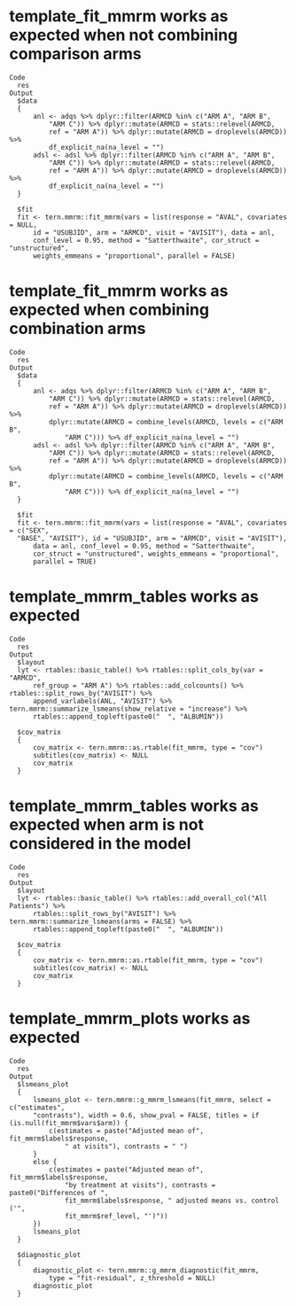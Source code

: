 # template_fit_mmrm works as expected when not combining comparison arms

    Code
      res
    Output
      $data
      {
          anl <- adqs %>% dplyr::filter(ARMCD %in% c("ARM A", "ARM B", 
              "ARM C")) %>% dplyr::mutate(ARMCD = stats::relevel(ARMCD, 
              ref = "ARM A")) %>% dplyr::mutate(ARMCD = droplevels(ARMCD)) %>% 
              df_explicit_na(na_level = "")
          adsl <- adsl %>% dplyr::filter(ARMCD %in% c("ARM A", "ARM B", 
              "ARM C")) %>% dplyr::mutate(ARMCD = stats::relevel(ARMCD, 
              ref = "ARM A")) %>% dplyr::mutate(ARMCD = droplevels(ARMCD)) %>% 
              df_explicit_na(na_level = "")
      }
      
      $fit
      fit <- tern.mmrm::fit_mmrm(vars = list(response = "AVAL", covariates = NULL, 
          id = "USUBJID", arm = "ARMCD", visit = "AVISIT"), data = anl, 
          conf_level = 0.95, method = "Satterthwaite", cor_struct = "unstructured", 
          weights_emmeans = "proportional", parallel = FALSE)
      

# template_fit_mmrm works as expected when combining combination arms

    Code
      res
    Output
      $data
      {
          anl <- adqs %>% dplyr::filter(ARMCD %in% c("ARM A", "ARM B", 
              "ARM C")) %>% dplyr::mutate(ARMCD = stats::relevel(ARMCD, 
              ref = "ARM A")) %>% dplyr::mutate(ARMCD = droplevels(ARMCD)) %>% 
              dplyr::mutate(ARMCD = combine_levels(ARMCD, levels = c("ARM B", 
                  "ARM C"))) %>% df_explicit_na(na_level = "")
          adsl <- adsl %>% dplyr::filter(ARMCD %in% c("ARM A", "ARM B", 
              "ARM C")) %>% dplyr::mutate(ARMCD = stats::relevel(ARMCD, 
              ref = "ARM A")) %>% dplyr::mutate(ARMCD = droplevels(ARMCD)) %>% 
              dplyr::mutate(ARMCD = combine_levels(ARMCD, levels = c("ARM B", 
                  "ARM C"))) %>% df_explicit_na(na_level = "")
      }
      
      $fit
      fit <- tern.mmrm::fit_mmrm(vars = list(response = "AVAL", covariates = c("SEX", 
      "BASE", "AVISIT"), id = "USUBJID", arm = "ARMCD", visit = "AVISIT"), 
          data = anl, conf_level = 0.95, method = "Satterthwaite", 
          cor_struct = "unstructured", weights_emmeans = "proportional", 
          parallel = TRUE)
      

# template_mmrm_tables works as expected

    Code
      res
    Output
      $layout
      lyt <- rtables::basic_table() %>% rtables::split_cols_by(var = "ARMCD", 
          ref_group = "ARM A") %>% rtables::add_colcounts() %>% rtables::split_rows_by("AVISIT") %>% 
          append_varlabels(ANL, "AVISIT") %>% tern.mmrm::summarize_lsmeans(show_relative = "increase") %>% 
          rtables::append_topleft(paste0("  ", "ALBUMIN"))
      
      $cov_matrix
      {
          cov_matrix <- tern.mmrm::as.rtable(fit_mmrm, type = "cov")
          subtitles(cov_matrix) <- NULL
          cov_matrix
      }
      

# template_mmrm_tables works as expected when arm is not considered in the model

    Code
      res
    Output
      $layout
      lyt <- rtables::basic_table() %>% rtables::add_overall_col("All Patients") %>% 
          rtables::split_rows_by("AVISIT") %>% tern.mmrm::summarize_lsmeans(arms = FALSE) %>% 
          rtables::append_topleft(paste0("  ", "ALBUMIN"))
      
      $cov_matrix
      {
          cov_matrix <- tern.mmrm::as.rtable(fit_mmrm, type = "cov")
          subtitles(cov_matrix) <- NULL
          cov_matrix
      }
      

# template_mmrm_plots works as expected

    Code
      res
    Output
      $lsmeans_plot
      {
          lsmeans_plot <- tern.mmrm::g_mmrm_lsmeans(fit_mmrm, select = c("estimates", 
          "contrasts"), width = 0.6, show_pval = FALSE, titles = if (is.null(fit_mmrm$vars$arm)) {
              c(estimates = paste("Adjusted mean of", fit_mmrm$labels$response, 
                  " at visits"), contrasts = " ")
          }
          else {
              c(estimates = paste("Adjusted mean of", fit_mmrm$labels$response, 
                  "by treatment at visits"), contrasts = paste0("Differences of ", 
                  fit_mmrm$labels$response, " adjusted means vs. control ('", 
                  fit_mmrm$ref_level, "')"))
          })
          lsmeans_plot
      }
      
      $diagnostic_plot
      {
          diagnostic_plot <- tern.mmrm::g_mmrm_diagnostic(fit_mmrm, 
              type = "fit-residual", z_threshold = NULL)
          diagnostic_plot
      }
      

